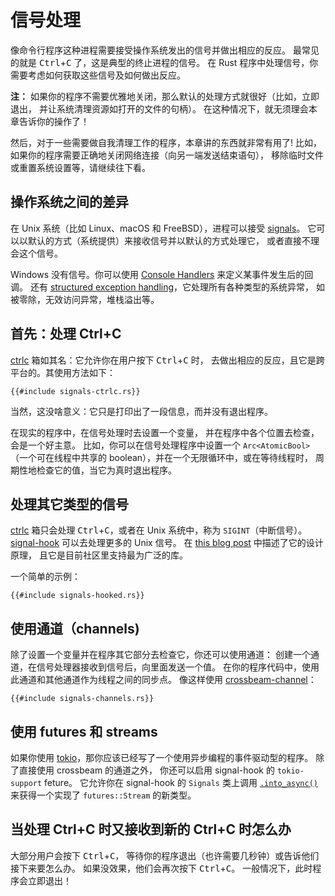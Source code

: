 # 信号处理

像命令行程序这种进程需要接受操作系统发出的信号并做出相应的反应。
最常见的就是 <kbd>Ctrl</kbd>+<kbd>C</kbd> 了，这是典型的终止进程的信号。
在 Rust 程序中处理信号，你需要考虑如何获取这些信号及如何做出反应。

<aside>

**注：**
如果你的程序不需要优雅地关闭，那么默认的处理方式就很好（比如，立即退出，
并让系统清理资源如打开的文件的句柄）。
在这种情况下，就无须理会本章告诉你的操作了！

然后，对于一些需要做自我清理工作的程序，本章讲的东西就非常有用了!
比如，如果你的程序需要正确地关闭网络连接（向另一端发送结束语句），
移除临时文件或重置系统设置等，请继续往下看。

</aside>

## 操作系统之间的差异

在 Unix 系统（比如 Linux、macOS 和 FreeBSD），进程可以接受 [signals]。
它可以以默认的方式（系统提供）来接收信号并以默认的方式处理它，
或者直接不理会这个信号。

[signals]: https://manpages.ubuntu.com/manpages/bionic/en/man7/signal.7.html

Windows 没有信号。你可以使用 [Console Handlers] 来定义某事件发生后的回调。
还有 [structured exception handling]，它处理所有各种类型的系统异常，
如被零除，无效访问异常，堆栈溢出等。

[Console Handlers]: https://docs.microsoft.com/en-us/windows/console/console-control-handlers
[structured exception handling]: https://docs.microsoft.com/en-us/windows/desktop/debug/structured-exception-handling

## 首先：处理 Ctrl+C

[ctrlc] 箱如其名：它允许你在用户按下 <kbd>Ctrl</kbd>+<kbd>C</kbd> 时，
去做出相应的反应，且它是跨平台的。其使用方法如下：

[ctrlc]: https://crates.io/crates/ctrlc

```rust,ignore
{{#include signals-ctrlc.rs}}
```

当然，这没啥意义：它只是打印出了一段信息，而并没有退出程序。

在现实的程序中，在信号处理时去设置一个变量，
并在程序中各个位置去检查，会是一个好主意。
比如，你可以在信号处理程序中设置一个 `Arc<AtomicBool>`
（一个可在线程中共享的 boolean），并在一个无限循环中，或在等待线程时，
周期性地检查它的值，当它为真时退出程序。

## 处理其它类型的信号

[ctrlc] 箱只会处理 <kbd>Ctrl</kbd>+<kbd>C</kbd>，或者在 Unix 系统中，称为
`SIGINT`（中断信号）。[signal-hook] 可以去处理更多的 Unix 信号。
在 [this blog post][signal-hook-post] 中描述了它的设计原理，
且它是目前社区里支持最为广泛的库。

一个简单的示例：

```rust,ignore
{{#include signals-hooked.rs}}
```

[signal-hook-post]: https://vorner.github.io/2018/06/28/signal-hook.html

## 使用通道（channels)

除了设置一个变量并在程序其它部分去检查它，你还可以使用通道：
创建一个通道，在信号处理器接收到信号后，向里面发送一个值。
在你的程序代码中，使用此通道和其他通道作为线程之间的同步点。
像这样使用 [crossbeam-channel]：

[crossbeam-channel]: https://crates.io/crates/crossbeam-channel

```rust,ignore
{{#include signals-channels.rs}}
```

## 使用 futures 和 streams

如果你使用 [tokio]，那你应该已经写了一个使用异步编程的事件驱动型的程序。
除了直接使用 crossbeam 的通道之外，
你还可以启用 signal-hook 的 `tokio-support` feture。
它允许你在 signal-hook 的 `Signals` 类上调用 [`.into_async()`]
来获得一个实现了 `futures::Stream` 的新类型。

[signal-hook]: https://crates.io/crates/signal-hook
[tokio]: https://tokio.rs/
[`.into_async()`]: https://docs.rs/signal-hook/0.1.6/signal_hook/iterator/struct.Signals.html#method.into_async

## 当处理 Ctrl+C 时又接收到新的 Ctrl+C 时怎么办

大部分用户会按下 <kbd>Ctrl</kbd>+<kbd>C</kbd>，
等待你的程序退出（也许需要几秒钟）或告诉他们接下来要怎么办。
如果没效果，他们会再次按下 <kbd>Ctrl</kbd>+<kbd>C</kbd>。
一般情况下，此时程序会立即退出！

